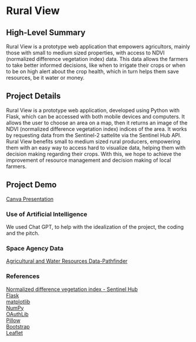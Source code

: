 # Rural View

## High-Level Summary
Rural View is a prototype web application that empowers agricultors, mainly those with small to medium sized properties, with access to NDVI (normalized difference vegetation index) data. This data allows the farmers to take better informed decisions, like when to irrigate their crops or when to be on high alert about the crop health, which in turn helps them save resources, be it water or money.

## Project Details
Rural View is a prototype web application, developed using Python with Flask, which can be accessed with both mobile devices and computers. It allows the user to choose an area on a map, then it returns an image of the NDVI (normalized difference vegetation index) indices of the area. It works by requesting data from the Sentinel-2 sattelite via the Sentinel Hub API. Rural View benefits small to medium sized rural producers, empowering them with an easy way to access hard to visualize data, helping them with decision making regarding their crops. With this, we hope to achieve the improvement of resource management and decision making of local farmers.


## Project Demo
<a href=https://www.canva.com/design/DAGSrMyyYd0/1qpyOR2wHRQ21rXw3IbDbQ/view>Canva Presentation</a>


### Use of Artificial Intelligence
We used Chat GPT, to help with the idealization of the project, the coding and the pitch.

### Space Agency Data
<a href=https://www.earthdata.nasa.gov/learn/pathfinders/agricultural-and-water-resources-data-pathfinder/find-data#vegetation>Agricultural and Water Resources Data-Pathfinder</a>

### References
<a href=https://custom-scripts.sentinel-hub.com/custom-scripts/sentinel-2/ndvi>Normalized difference vegetation index - Sentinel Hub</a><br>
<a href=https://flask.palletsprojects.com/en/3.0.x>Flask</a><br>
<a href=https://matplotlib.org>matplotlib</a><br>
<a href=https://numpy.org>NumPy</a><br>
<a href=https://oauthlib.readthedocs.io/en/latest>OAuthLib</a><br>
<a href=https://python-pillow.org>Pillow</a><br>
<a href=https://getbootstrap.com/>Bootstrap</a><br>
<a href=https://leafletjs.com//>Leaflet</a><br>

